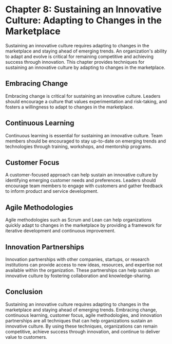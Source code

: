 Chapter 8: Sustaining an Innovative Culture: Adapting to Changes in the Marketplace
===================================================================================

Sustaining an innovative culture requires adapting to changes in the marketplace and staying ahead of emerging trends. An organization's ability to adapt and evolve is critical for remaining competitive and achieving success through innovation. This chapter provides techniques for sustaining an innovative culture by adapting to changes in the marketplace.

Embracing Change
----------------

Embracing change is critical for sustaining an innovative culture. Leaders should encourage a culture that values experimentation and risk-taking, and fosters a willingness to adapt to changes in the marketplace.

Continuous Learning
-------------------

Continuous learning is essential for sustaining an innovative culture. Team members should be encouraged to stay up-to-date on emerging trends and technologies through training, workshops, and mentorship programs.

Customer Focus
--------------

A customer-focused approach can help sustain an innovative culture by identifying emerging customer needs and preferences. Leaders should encourage team members to engage with customers and gather feedback to inform product and service development.

Agile Methodologies
-------------------

Agile methodologies such as Scrum and Lean can help organizations quickly adapt to changes in the marketplace by providing a framework for iterative development and continuous improvement.

Innovation Partnerships
-----------------------

Innovation partnerships with other companies, startups, or research institutions can provide access to new ideas, resources, and expertise not available within the organization. These partnerships can help sustain an innovative culture by fostering collaboration and knowledge-sharing.

Conclusion
----------

Sustaining an innovative culture requires adapting to changes in the marketplace and staying ahead of emerging trends. Embracing change, continuous learning, customer focus, agile methodologies, and innovation partnerships are all techniques that can help organizations sustain an innovative culture. By using these techniques, organizations can remain competitive, achieve success through innovation, and continue to deliver value to customers.


